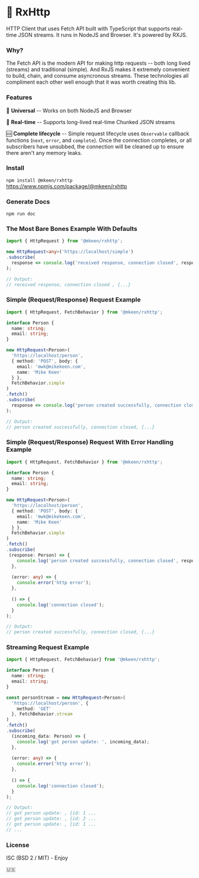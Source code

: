 # 👋 RxHttp
HTTP Client that uses Fetch API built with TypeScript that supports real-time JSON streams. It runs in NodeJS and Browser. It's powered by RXJS.

### Why?
The Fetch API is the modern API for making http requests -- both long lived (streams) and traditional (simple). And RxJS makes it extremely convenient to build, chain, and consume asyncronous streams. These technologies all compliment each other well enough that it was worth creating this lib.

### Features
📀 **Universal** -- Works on both NodeJS and Browser

🌊 **Real-time** -- Supports long-lived real-time Chunked JSON streams

🆘 **Complete lifecycle** -- Simple request lifecycle uses `Observable` callback functions (`next`, `error`, and `complete`). Once the connection completes, or all subscribers have unsubbed, the connection will be cleaned up to ensure there aren't any memory leaks.

### Install
`npm install @mkeen/rxhttp`  
https://www.npmjs.com/package/@mkeen/rxhttp  

### Generate Docs
`npm run doc`  

### The Most Bare Bones Example With Defaults 

```typescript
import { HttpRequest } from '@mkeen/rxhttp';

new HttpRequest<any>('https://localhost/simple')
.subscribe(
  response => console.log('received response, connection closed', response);
);

// Output:
// received response, connection closed , {...}
```

### Simple (Request/Response) Request Example
```typescript
import { HttpRequest, FetchBehavior } from '@mkeen/rxhttp';

interface Person {
  name: string;
  email: string;
}

new HttpRequest<Person>(
  'https://localhost/person',
  { method: 'POST', body: {
    email: 'mwk@mikekeen.com',
    name: 'Mike Keen'
  } },
  FetchBehavior.simple
)
.fetch()
.subscribe(
  response => console.log('person created successfully, connection closed', response)
);

// Output:
// person created successfully, connection closed, {...}
```

### Simple (Request/Response) Request With Error Handling Example

```typescript
import { HttpRequest, FetchBehavior } from '@mkeen/rxhttp';

interface Person {
  name: string;
  email: string;
}

new HttpRequest<Person>(
  'https://localhost/person',
  { method: 'POST', body: {
    email: 'mwk@mikekeen.com',
    name: 'Mike Keen'
  } },
  FetchBehavior.simple
)
.fetch()
.subscribe(
 (response: Person) => {
    console.log('person created successfully, connection closed', response);
  },
  
  (error: any) => {
    console.error('http error');
  },
  
  () => {
    console.log('connection closed');
  }
);

// Output:
// person created successfully, connection closed, {...}
```

### 

### Streaming Request Example

```typescript
import { HttpRequest, FetchBehavior} from '@mkeen/rxhttp';               

interface Person {
  name: string;
  email: string;
}

const personStream = new HttpRequest<Person>(
  'https://localhost/person', {
    method: 'GET'
  }, FetchBehavior.stream
)
.fetch()
.subscribe(
  (incoming_data: Person) => {
    console.log('got person update: ', incoming_data);
  },
  
  (error: any) => {
    console.error('http error');
  },
  
  () => {
    console.log('connection closed');
  }
);

// Output:
// got person update: , {id: 1 ...
// got person update: , {id: 2 ...
// got person update: , {id: 1 ...
// ...
```

### License

ISC (BSD 2 / MIT) - Enjoy

🇺🇸  
